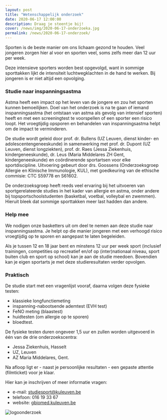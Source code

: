 ```yaml
---
layout: post
title: "Wetenschappelijk onderzoek"
date: 2020-06-17 12:00:00
description: Draag je steentje bij!
cover: /news/img/2020-06-17-onderzoeka.jpg
permalink: /news/2020-06-17-onderzoek/
---
```


Sporten is de beste manier om ons lichaam gezond te houden. Veel jongeren zorgen hier al voor en sporten veel, soms zelfs meer dan 12 uur per week. 

Deze intensieve sporters worden best opgevolgd, want in sommige sporttakken lijkt de intensiteit luchtwegklachten in de hand te werken. Bij jongeren is er niet altijd een opvolging.

### Studie naar inspanningsastma

Astma heeft een impact op het leven van de jongere en zou het sporten kunnen bemoeilijken. Doel van het onderzoek is na te gaan of iemand inspanningsastma (het ontstaan van astma als gevolg van intensief sporten) heeft en met een screeningtest te voorspellen of een sporter een risico loopt. Het vroegtijdig opsporen en behandelen van inspanningsastma helpt om de impact te verminderen.

De studie wordt geleid door prof. dr. Bullens (UZ Leuven, dienst kinder- en adolescentengeneeskunde) in samenwerking met prof. dr. Dupont (UZ Leuven, dienst longziekten), prof. dr. Raes (Jessa Ziekenhuis, kindergeneeskunde), dr. Leus (Maria Middelares ZH Gent, kindergeneeskunde) en coördinerende sportartsen voor elke sportdiscipline. Uitvoering gebeurt door drs. Goossens (Onderzoeksgroep Allergie en Klinische Immunologie, KUL), met goedkeuring van de ethische commisie: CTC S59778 en S61602. 

De onderzoeksgroep heeft reeds veel ervaring bij het uitvoeren van sportgerelateerde studies in het kader van allergie en astma, onder andere bij topsportschoolstudenten (basketbal, voetbal, volleybal en zwemmen). Hieruit bleek dat sommige sporttakken meer last hadden dan andere.

### Help mee

We nodigen onze basketters uit om deel te nemen aan deze studie naar inspanningsastma. Je helpt op die manier jongeren met een verhoogd risico vroegtijdig op te sporen en aangepast te laten begeleiden.

Als je tussen 12 en 18 jaar bent en minstens 12 uur per week sport (inclusief trainingen, competities op recreatief en/of op (inter)nationaal niveau, sport buiten club en sport op school) kan je aan de studie meedoen. Bovendien kan je eigen sportarts je met deze studieresultaten verder opvolgen.

### Praktisch

De studie start met een vragenlijst vooraf, daarna volgen deze fysieke testen: 
- klassieke longfunctiemeting 
- inspanning-nabootsende ademtest (EVH test)
- FeNO meting (blaastest)
- huidtesten (om allergie op te sporen)
- bloedtest. 

De fysieke testen duren ongeveer 1,5 uur en zullen worden uitgevoerd in één van de drie onderzoekscentra:
- Jessa Ziekenhuis, Hasselt
- UZ, Leuven
- AZ Maria Middelares, Gent. 

Na afloop ligt er - naast je persoonlijke resultaten -  een gepaste attentie (filmticket) voor je klaar. 

Hier kan je inschrijven of meer informatie vragen:

- e-mail: [studiesport@kuleuven.be](mailto:studiesport@kuleuven.be)
- telefoon: 016 19 33 67
- website: [gbiomed.kuleuven.be](https://gbiomed.kuleuven.be/english/research/50000698/50000631/study-sport-registration-form)
 
![logoonderzoek](/news/img/2020-06-17-onderzoekb.jpg)

